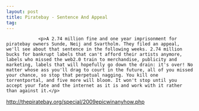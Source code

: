 ```yaml
---
layout: post
title: Piratebay - Sentence And Appeal
tag: 
---
```



                <p>A 2.74 million fine and one year imprisonment for piratebay owners Sunde, Neij and Svartholm. They filed an appeal, we'll see about that sentence in the following weeks. 2.74 million bucks for bankrupt labels that can't afford their artists anymore, labels who missed the web2.0 train to merchandise, publicity and marketing, labels that will hopefully go down the drain: it's over! No matter whose ass you'll drag to court in the future, all of you missed your chance, so stop that perpetual nagging. You kill one torrentportal, and five more will bloom. It won't stop until you accept your fate and the internet as it is and work with it rather than against it.</p>
<p><a href="http://thepiratebay.org/special/2009epicwinanyhow.php"><a href="http://thepiratebay.org/special/2009epicwinanyhow.php">http://thepiratebay.org/special/2009epicwinanyhow.php</a></a></p>
            
